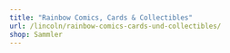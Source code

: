 ```yaml
---
title: "Rainbow Comics, Cards & Collectibles"
url: /lincoln/rainbow-comics-cards-und-collectibles/
shop: Sammler
---
```

